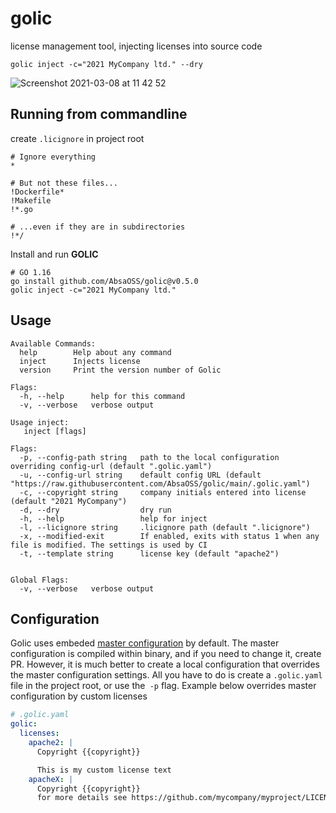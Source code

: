 # golic
license management tool, injecting licenses into source code
```
golic inject -c="2021 MyCompany ltd." --dry
```
![Screenshot 2021-03-08 at 11 42 52](https://user-images.githubusercontent.com/7195836/110310942-6d2f3680-8003-11eb-9540-b2e21b4f2b87.png)


## Running from commandline

create `.licignore` in project root
```shell
# Ignore everything
*

# But not these files...
!Dockerfile*
!Makefile
!*.go

# ...even if they are in subdirectories
!*/
````
Install and run **GOLIC**
```shell
# GO 1.16 
go install github.com/AbsaOSS/golic@v0.5.0
golic inject -c="2021 MyCompany ltd."
```

## Usage
```
Available Commands:
  help        Help about any command
  inject      Injects license
  version     Print the version number of Golic

Flags:
  -h, --help      help for this command
  -v, --verbose   verbose output

Usage inject:
   inject [flags]

Flags:
  -p, --config-path string   path to the local configuration overriding config-url (default ".golic.yaml")
  -u, --config-url string    default config URL (default "https://raw.githubusercontent.com/AbsaOSS/golic/main/.golic.yaml")
  -c, --copyright string     company initials entered into license (default "2021 MyCompany")
  -d, --dry                  dry run
  -h, --help                 help for inject
  -l, --licignore string     .licignore path (default ".licignore")
  -x, --modified-exit        If enabled, exits with status 1 when any file is modified. The settings is used by CI
  -t, --template string      license key (default "apache2")


Global Flags:
  -v, --verbose   verbose output
```

## Configuration
Golic uses embeded [master configuration](https://raw.githubusercontent.com/AbsaOSS/golic/main/.golic.yaml) by default.
The master configuration is compiled within binary, and if you need to change it, create PR.
However, it is much better to create a local configuration that overrides the master configuration settings. All 
you have to do is create a `.golic.yaml` file in the project root, or use the` -p` flag.
Example below overrides master configuration by custom licenses
```yaml
# .golic.yaml 
golic:
  licenses:
    apache2: |
      Copyright {{copyright}}

      This is my custom license text
    apacheX: |
      Copyright {{copyright}}
      for more details see https://github.com/mycompany/myproject/LICENSE
```

